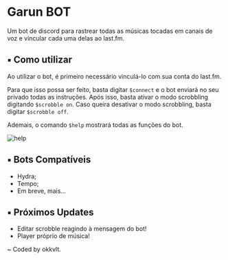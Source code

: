 # Garun BOT

Um bot de discord para rastrear todas as músicas tocadas em canais de voz e vincular cada uma delas ao last.fm.

## ▪ Como utilizar

Ao utilizar o bot, é primeiro necessário vinculá-lo com sua conta do last.fm.

Para que isso possa ser feito, basta digitar `$connect` e o bot enviará no seu privado todas as instruções.
Após isso, basta ativar o modo scrobbling digitando `$scrobble on`. Caso queira desativar o modo scrobbling, basta digitar `$scrobble off`.

Ademais, o comando `$help` mostrará todas as funções do bot.

![help](https://i.imgur.com/0ee3lTG.png)

## ▪ Bots Compatíveis

- Hydra;
- Tempo;
- Em breve, mais...

## ▪ Próximos Updates

- Editar scrobble reagindo à mensagem do bot!
- Player próprio de música!

\~ Coded by okkvlt.
